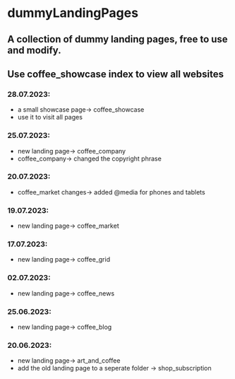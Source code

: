 # dummyLandingPages
## A collection of dummy landing pages, free to use and modify.
## Use coffee_showcase index to view all websites
### 28.07.2023:
- a small showcase page-> coffee_showcase
- use it to visit all pages
### 25.07.2023:
- new landing page-> coffee_company
- coffee_company-> changed the copyright phrase
### 20.07.2023:
- coffee_market changes-> added @media for phones and tablets
### 19.07.2023:
- new landing page-> coffee_market
### 17.07.2023:
- new landing page-> coffee_grid
### 02.07.2023:
- new landing page-> coffee_news 
### 25.06.2023:
- new landing page-> coffee_blog
### 20.06.2023:
- new landing page-> art_and_coffee
- add the old landing page to a seperate folder -> shop_subscription
